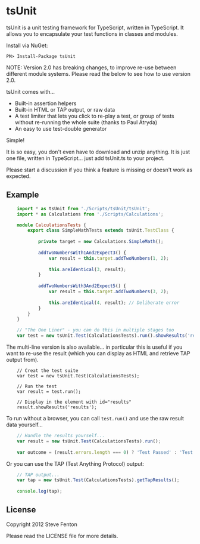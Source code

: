 # tsUnit

tsUnit is a unit testing framework for TypeScript, written in TypeScript. It allows you to encapsulate your test functions in classes and modules.

Install via NuGet:

```PM> Install-Package tsUnit ```

NOTE: Version 2.0 has breaking changes, to improve re-use between different module systems. Please read the below to see how to use version 2.0.

tsUnit comes with...

 - Built-in assertion helpers
 - Built-in HTML or TAP output, or raw data
 - A test limiter that lets you click to re-play a test, or group of tests without re-running the whole suite (thanks to Paul Atryda)
 - An easy to use test-double generator

Simple!

It is so easy, you don't even have to download and unzip anything. It is just one file, written in TypeScript... just add tsUnit.ts to your project.

Please start a discussion if you think a feature is missing or doesn't work as expected.

## Example

```TypeScript
	import * as tsUnit from './Scripts/tsUnit/tsUnit';
	import * as Calculations from './Scripts/Calculations';

    module CalculationsTests {
        export class SimpleMathTests extends tsUnit.TestClass {
    
            private target = new Calculations.SimpleMath();
    
            addTwoNumbersWith1And2Expect3() {
                var result = this.target.addTwoNumbers(1, 2);
    
                this.areIdentical(3, result);
            }
    
            addTwoNumbersWith3And2Expect5() {
                var result = this.target.addTwoNumbers(3, 2);
    
                this.areIdentical(4, result); // Deliberate error
            }
        }
    }

    // "The One Liner" - you can do this in multiple stages too
    var test = new tsUnit.Test(CalculationsTests).run().showResults('results');
```

The multi-line version is also available... in particular this is useful if you want to re-use the result (which you can display as HTML and retrieve TAP output from).

```
    // Creat the test suite
    var test = new tsUnit.Test(CalculationsTests);

	// Run the test
	var result = test.run();

	// Display in the element with id="results"
	result.showResults('results');
```

To run without a browser, you can call ```test.run()``` and use the raw result data yourself...

```TypeScript
    // Handle the results yourself...
    var result = new tsUnit.Test(CalculationsTests).run();
    
    var outcome = (result.errors.length === 0) ? 'Test Passed' : 'Test Failed';
```

Or you can use the TAP (Test Anything Protocol) output:

```TypeScript
    // TAP output...
    var tap = new tsUnit.Test(CalculationsTests).getTapResults();
    
    console.log(tap);
```

## License

   Copyright 2012 Steve Fenton

   Please read the LICENSE file for more details.

